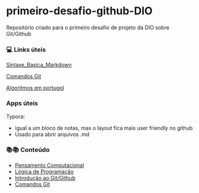 # primeiro-desafio-github-DIO
Repositório criado para o primeiro desafio de projeto da DIO sobre Git/Github

### 💻 Links úteis

[Sintaxe_Basica_Markdown](https://www.markdownguide.org/basic-syntax/)

[Comandos Git](https://comandosgit.github.io/)

[Algoritmos em portugol](https://portugol-webstudio.cubos.io/ide)

### Apps úteis

Typora: 

- igual a um bloco de notas, mas o layout fica mais user friendly no github
- Usado para abrir arquivos .md

### 📚📚 Conteúdo

- [Pensamento Computacional](https://github.com/raquelbarbieri/primeiro-desafio-github-DIO/blob/main/Git-Github/Pensamento%20Computacional.md)
- [Lógica de Programação](https://github.com/raquelbarbieri/primeiro-desafio-github-DIO/blob/main/Git-Github/L%C3%B3gica%20de%20Programa%C3%A7%C3%A3o.md)
- [Introdução ao Git/Github](https://github.com/raquelbarbieri/primeiro-desafio-github-DIO/blob/main/Git-Github/Introdu%C3%A7%C3%A3o%20ao%20Git%20e%20ao%20Github.md)
- [Comandos Git](https://github.com/raquelbarbieri/primeiro-desafio-github-DIO/blob/main/Git-Github/Comandos%20Git.md) 

